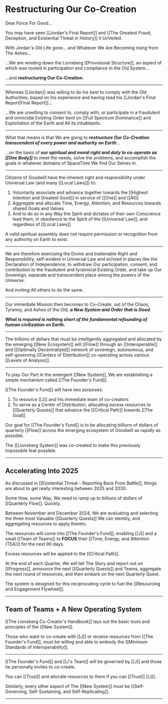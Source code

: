 # Restructuring Our Co-Creation

Dear Force For Good... 

You may have seen [[Jordan's Final Report]] and [[The Greatest Fraud, Deception, and Existential Threat in History]] it UnVeiled. 

With Jordan's Old Life gone... and Whatever We Are Becoming rising from The Ashes... 

...We are winding down the Lionsberg [[Provisional Structure]], an aspect of which was rooted in participation and compliance in the Old System...

...and **restructuring Our Co-Creation**. 
____
Whereas [[Jordan]] was willing to do his best to comply with the Old Authorities, based on his experience and having read his [[Jordan's Final Report|Final Report]]...

...We are unwilling to consent to, comply with, or participate in a fraudulent and omnicidal Existing Order bent on [[Full Spectrum Dominance]] and Exploitation of the Earth and All its inhabitants.
___
What that means is that We are going to ***restructure Our Co-Creation transcendent of every power and authority on Earth***...

...on the basis of ***our spiritual and moral right and duty to co-operate as [[One Body]]*** to meet the needs, solve the problems, and accomplish the goals in whatever domains of SpaceTime We find Our Selves in. 
___
Citizens of Goodwill have the inherent right and responsibility under Universal Law (and many [[Local Laws]]) to: 

1. Voluntarily associate and advance together towards the [[Highest Intention and Greatest Good]] in service of [[One]] and [[All]]  
2. Aggregate and allocate Time, Energy, Attention, and Resources towards shared Goals and Values   
3. And to do so in any Way the Spirit and dictates of their own Conscience lead them, in obedience to the Spirit of the [[Universal Law]], and regardless of [[Local Laws]]

A valid spiritual assembly does not require permission or recognition from any authority on Earth to exist.  
___
We are therefore exercising the Divine and Inalienable Right and Responsibility, self-evident in Universal Law and echoed in places like the Declaration of Independence, to withdraw Our participation, consent, and contribution to the fraudulent and tyrannical Existing Order, and take up Our Sovereign, separate and transcendent place among the powers of the Universe. 

And inviting All others to do the same. 
___
Our immediate Mission then becomes to Co-Create, out of the Chaos, Tyranny, and Ashes of the Old, ***a New System and Order that is Good***. 

***What is required is nothing short of the fundamental refounding of human civilization on Earth.*** 
___
The trillions of dollars that must be intelligently aggregated and allocated by the emerging [[New Ecosystem]] will [[Flow]] through an [[Interoperable]] and [[Optimally Decentralized]] network of sovereign, autonomous, and self-governing [[Centers of Distribution]] co-operating across various [[Levels of Analysis]]. 
___
To play Our Part in the emergent [[New System]], We are establishing a simple mechanism called [[The Founder's Fund]].  

[[The Founder's Fund]] will have two purposes: 

1. To resource [[J]] and his immediate team of co-creators 
2. To serve as a Center of Distribution, allocating excess resources to [[Quarterly Quests]] that advance the [[Critical Path]] towards [[The Goal]]  

Our goal for [[The Founder's Fund]] is to be allocating billions of dollars of quarterly [[Flow]] across the emerging ecosystem of Goodwill as rapidly as possible. 

The [[Lionsberg System]] was co-created to make this previously impossible feat possible. 
___
## Accelerating Into 2025

As discussed in [[Existential Threat - Reporting Back From Battle]], things are about to get really interesting between 2025 and 2030. 

Some How, some Way, We need to ramp up to billions of dollars of [[Quarterly Flow]]. Quickly. 

Between November and December 2024, We are evaluating and selecting the three most Valuable [[Quarterly Quests]] We can identity, and aggregating resources to apply thereto. 

The resources will come into [[The Founder's Fund]], enabling [[J]] and a small [[Team of Teams]] to **FOCUS** their [[Time, Energy, and Attention (TEA)]] for the next 90 days. 

Excess resources will be applied to the [[Critical Path]]. 

At the end of each Quarter, We will tell The Story and report out on [[Progress]], announce the next [[Quarterly Quests]] and Teams, aggregate the next round of resources, and then embark on the next Quarterly Quest.   

The system is designed for this reciprocating cycle to fuel the [[Resourcing and Engagement Flywheel]]. 
____
## Team of Teams + A New Operating System

[[The Lionsberg Co-Creator's Handbook]] lays out the basic tools and principles of the [[New System]]. 

Those who want to co-create with [[J]] or receive resources from [[The Founder's Fund]], must be willing and able to embody the [[Minimum Standards of Interoperability]].  

____
[[The Founder's Fund]] and [[J's Team]] will be governed by [[J]] and those he personally invites to co-create. 

You can [[Trust]] and allocate resources to them if you can [[Trust]] [[J]]. 

Similarly, every other aspect of The [[New System]] must be [[Self-Governing, Self-Sustaining, and Self-Replicating]].  
___

